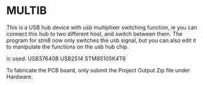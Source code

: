 # MULTIB
This is a USB hub device with usb multiplixer switching function, ie you can connect this hub to two different host, and switch between them.
The program for stm8 now only switches the usb signal, but you can also edit it to manipulate the functions on the usb hub chip.

ic used:
USB37640B
USB2514
STM8S105K4T6

To fabricate the PCB board, only submit the Project Output Zip file under Hardware.
